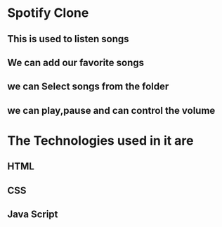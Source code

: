 # Spotify Clone
## This is used to listen songs 
## We can add our favorite songs
## we can Select songs from the folder
## we can play,pause and can control the volume


# The Technologies used in it are
## HTML
## CSS
## Java Script
